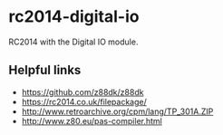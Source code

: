 # rc2014-digital-io

RC2014 with the Digital IO module.

## Helpful links

- https://github.com/z88dk/z88dk
- https://rc2014.co.uk/filepackage/
- http://www.retroarchive.org/cpm/lang/TP_301A.ZIP
- http://www.z80.eu/pas-compiler.html
